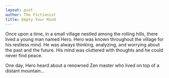 ```yaml
---
layout: post
author: The Fictionist
title: Empty Your Mind
---
```


Once upon a time, in a small village nestled among the rolling hills, there lived a young man named Hero. Hero was known throughout the village for his restless mind. He was always thinking, analyzing, and worrying about the past and the future. His mind was cluttered with thoughts and he could never find peace. 

One day, Hero heard about a renowned Zen master who lived on top of a distant mountain...
